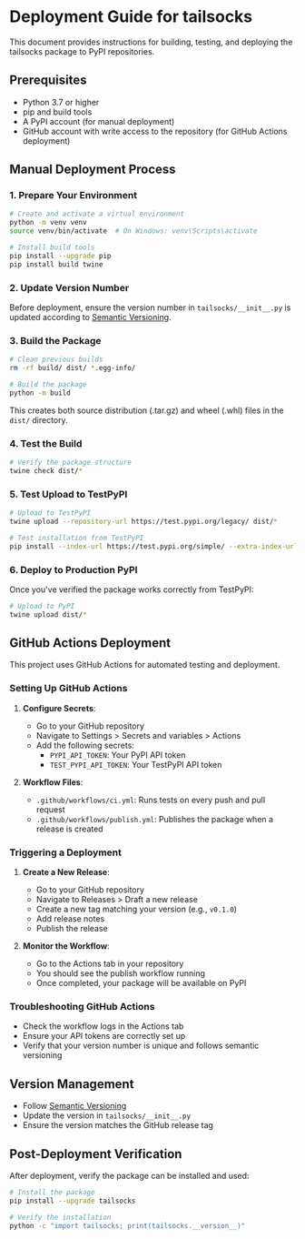 # Deployment Guide for tailsocks

This document provides instructions for building, testing, and deploying the tailsocks package to PyPI repositories.

## Prerequisites

- Python 3.7 or higher
- pip and build tools
- A PyPI account (for manual deployment)
- GitHub account with write access to the repository (for GitHub Actions deployment)

## Manual Deployment Process

### 1. Prepare Your Environment

```bash
# Create and activate a virtual environment
python -m venv venv
source venv/bin/activate  # On Windows: venv\Scripts\activate

# Install build tools
pip install --upgrade pip
pip install build twine
```

### 2. Update Version Number

Before deployment, ensure the version number in `tailsocks/__init__.py` is updated according to [Semantic Versioning](https://semver.org/).

### 3. Build the Package

```bash
# Clean previous builds
rm -rf build/ dist/ *.egg-info/

# Build the package
python -m build
```

This creates both source distribution (.tar.gz) and wheel (.whl) files in the `dist/` directory.

### 4. Test the Build

```bash
# Verify the package structure
twine check dist/*
```

### 5. Test Upload to TestPyPI

```bash
# Upload to TestPyPI
twine upload --repository-url https://test.pypi.org/legacy/ dist/*

# Test installation from TestPyPI
pip install --index-url https://test.pypi.org/simple/ --extra-index-url https://pypi.org/simple/ tailsocks
```

### 6. Deploy to Production PyPI

Once you've verified the package works correctly from TestPyPI:

```bash
# Upload to PyPI
twine upload dist/*
```

## GitHub Actions Deployment

This project uses GitHub Actions for automated testing and deployment.

### Setting Up GitHub Actions

1. **Configure Secrets**:
   - Go to your GitHub repository
   - Navigate to Settings > Secrets and variables > Actions
   - Add the following secrets:
     - `PYPI_API_TOKEN`: Your PyPI API token
     - `TEST_PYPI_API_TOKEN`: Your TestPyPI API token

2. **Workflow Files**:
   - `.github/workflows/ci.yml`: Runs tests on every push and pull request
   - `.github/workflows/publish.yml`: Publishes the package when a release is created

### Triggering a Deployment

1. **Create a New Release**:
   - Go to your GitHub repository
   - Navigate to Releases > Draft a new release
   - Create a new tag matching your version (e.g., `v0.1.0`)
   - Add release notes
   - Publish the release

2. **Monitor the Workflow**:
   - Go to the Actions tab in your repository
   - You should see the publish workflow running
   - Once completed, your package will be available on PyPI

### Troubleshooting GitHub Actions

- Check the workflow logs in the Actions tab
- Ensure your API tokens are correctly set up
- Verify that your version number is unique and follows semantic versioning

## Version Management

- Follow [Semantic Versioning](https://semver.org/)
- Update the version in `tailsocks/__init__.py`
- Ensure the version matches the GitHub release tag

## Post-Deployment Verification

After deployment, verify the package can be installed and used:

```bash
# Install the package
pip install --upgrade tailsocks

# Verify the installation
python -c "import tailsocks; print(tailsocks.__version__)"
```
